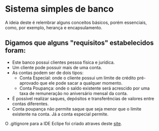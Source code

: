 # Sistema simples de banco
A ideia deste é relembrar alguns conceitos básicos, porém essenciais, como, por exemplo, herança e encapsulamento. 

## Digamos que alguns "requisitos" estabelecidos foram:
* Este banco possui clientes pessoa física e jurídica.
* Um cliente pode possuir mais de uma conta.
* As contas podem ser de dois tipos:
  * Conta Especial: onde o cliente possui um limite de crédito pré-aprovado que ele pode sacar a qualquer momento.
  * Conta Poupança: onde o saldo existente será acrescido por uma taxa de remuneração no aniversário mensal da conta.
* É possível realizar saques, depósitos e transferências de valores entre contas diferentes.
* Conta poupança não permite saque que seja menor que o limite existente na conta. Já a conta especial permite.

O .gitignore para a IDE Eclipe foi criado atraves deste [site](https://www.toptal.com/developers/gitignore).
